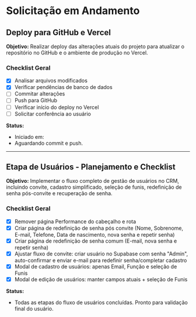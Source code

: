 # Solicitação em Andamento

## Deploy para GitHub e Vercel

**Objetivo:**
Realizar deploy das alterações atuais do projeto para atualizar o repositório no GitHub e o ambiente de produção no Vercel.

### Checklist Geral
- [x] Analisar arquivos modificados
- [x] Verificar pendências de banco de dados
- [ ] Commitar alterações
- [ ] Push para GitHub
- [ ] Verificar início do deploy no Vercel
- [ ] Solicitar conferência ao usuário

**Status:**
- Iniciado em: <!-- Data/hora será preenchida pelo usuário ou posteriormente -->
- Aguardando commit e push.

---

## Etapa de Usuários - Planejamento e Checklist

**Objetivo:**
Implementar o fluxo completo de gestão de usuários no CRM, incluindo convite, cadastro simplificado, seleção de funis, redefinição de senha pós-convite e recuperação de senha.

### Checklist Geral
- [x] Remover página Performance do cabeçalho e rota
- [x] Criar página de redefinição de senha pós convite (Nome, Sobrenome, E-mail, Telefone, Data de nascimento, nova senha e repetir senha)
- [x] Criar página de redefinição de senha comum (E-mail, nova senha e repetir senha)
- [x] Ajustar fluxo de convite: criar usuário no Supabase com senha "Admin", auto-confirmar e enviar e-mail para redefinir senha/completar cadastro
- [x] Modal de cadastro de usuários: apenas Email, Função e seleção de Funis
- [x] Modal de edição de usuários: manter campos atuais + seleção de Funis

**Status:**
- Todas as etapas do fluxo de usuários concluídas. Pronto para validação final do usuário. 